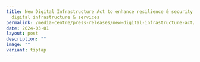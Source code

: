 ```yaml
---
title: New Digital Infrastructure Act to enhance resilience & security of
  digital infrastructure & services
permalink: /media-centre/press-releases/new-digital-infrastructure-act/
date: 2024-03-01
layout: post
description: ""
image: ""
variant: tiptap
---
```

